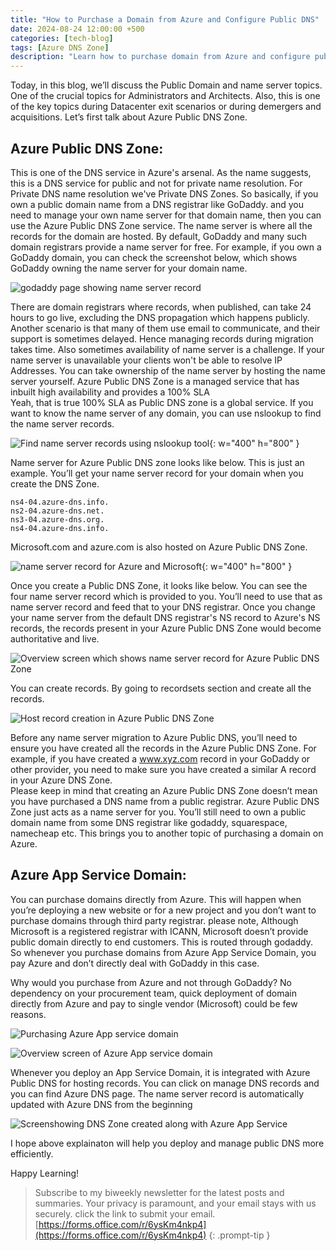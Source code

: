 ```yaml
---
title: "How to Purchase a Domain from Azure and Configure Public DNS"
date: 2024-08-24 12:00:00 +500
categories: [tech-blog]
tags: [Azure DNS Zone]
description: "Learn how to purchase domain from Azure and configure public DNS name server, explore Azure Public DNS Zone and App Service Domains service"
---
```


Today, in this blog, we’ll discuss the Public Domain and name server topics. One of the crucial topics for Administrators and Architects. Also, this is one of the key topics during Datacenter exit scenarios or during demergers and acquisitions.
Let’s first talk about Azure Public DNS Zone.

## Azure Public DNS Zone:

This is one of the DNS service in Azure's arsenal. As the name suggests, this is a DNS service for public and not for private name resolution. For Private DNS name resolution we've Private DNS Zones. So basically, if you own a public domain name from a DNS registrar like GoDaddy. and you need to manage your own name server for that domain name, then you can use the Azure Public DNS Zone service. The name server is where all the records for the domain are hosted.
By default, GoDaddy and many such domain registrars provide a name server for free.
For example, if you own a GoDaddy domain, you can check the screenshot below, which shows GoDaddy owning the name server for your domain name.

![godaddy page showing name server record](https://raw.githubusercontent.com/qureshiaquib/qureshiaquib.github.io/main/assets/24082024/godaddynameserver.jpg)

There are domain registrars where records, when published, can take 24 hours to go live, excluding the DNS propagation which happens publicly. Another scenario is that many of them use email to communicate, and their support is sometimes delayed. Hence managing records during migration takes time. Also sometimes availability of name server is a challenge. If your name server is unavailable your clients won't be able to resolve IP Addresses.
You can take ownership of the name server by hosting the name server yourself. Azure Public DNS Zone is a managed service that has inbuilt high availability and provides a 100% SLA \
Yeah, that is true 100% SLA as Public DNS zone is a global service.
If you want to know the name server of any domain, you can use nslookup to find the name server records.

![Find name server records using nslookup tool](https://raw.githubusercontent.com/qureshiaquib/qureshiaquib.github.io/main/assets/24082024/nameserver.jpg){: w="400" h="800" }

Name server for Azure Public DNS zone looks like below. This is just an example. You’ll get your name server record for your domain when you create the DNS Zone.

```shell
ns4-04.azure-dns.info.
ns2-04.azure-dns.net.
ns3-04.azure-dns.org.
ns4-04.azure-dns.info.
```

Microsoft.com and azure.com is also hosted on Azure Public DNS Zone.

![name server record for Azure and Microsoft](https://raw.githubusercontent.com/qureshiaquib/qureshiaquib.github.io/main/assets/24082024/nameserver-azure-microsoft.jpg){: w="400" h="800" }


Once you create a Public DNS Zone, it looks like below. You can see the four name server record which is provided to you. You’ll need to use that as name server record and feed that to your DNS registrar. Once you change your name server from the default DNS registrar's NS record to Azure's NS records, the records present in your Azure Public DNS Zone would become authoritative and live.

![Overview screen which shows name server record for Azure Public DNS Zone](https://raw.githubusercontent.com/qureshiaquib/qureshiaquib.github.io/main/assets/24082024/azure-public-dns-zone.jpg)

You can create records.
By going to recordsets section and create all the records.

![Host record creation in Azure Public DNS Zone](https://raw.githubusercontent.com/qureshiaquib/qureshiaquib.github.io/main/assets/24082024/record-creation-in-azure-dns.jpg)


Before any name server migration to Azure Public DNS, you’ll need to ensure you have created all the records in the Azure Public DNS Zone. For example, if you have created a www.xyz.com record in your GoDaddy or other provider, you need to make sure you have created a similar A record in your Azure DNS Zone.\
Please keep in mind that creating an Azure Public DNS Zone doesn’t mean you have purchased a DNS name from a public registrar. Azure Public DNS Zone just acts as a name server for you. You’ll still need to own a public domain name from some DNS registrar like godaddy, squarespace, namecheap etc.
This brings you to another topic of purchasing a domain on Azure.

## Azure App Service Domain:

You can purchase domains directly from Azure. This will happen when you’re deploying a new website or for a new project and you don’t want to purchase domains through third party registrar.
please note, Although Microsoft is a registered registrar with ICANN, Microsoft doesn’t provide public domain directly to end customers. This is routed through godaddy.
So whenever you purchase domains from Azure App Service Domain, you pay Azure and don’t directly deal with GoDaddy in this case.

Why would you purchase from Azure and not through GoDaddy? 
No dependency on your procurement team, quick deployment of domain directly from Azure and pay to single vendor (Microsoft) could be few reasons.

![Purchasing Azure App service domain](https://raw.githubusercontent.com/qureshiaquib/qureshiaquib.github.io/main/assets/24082024/appservicedomain-purchase.jpg)

![Overview screen of Azure App service domain](https://raw.githubusercontent.com/qureshiaquib/qureshiaquib.github.io/main/assets/24082024/app-service-domain.jpg)

Whenever you deploy an App Service Domain, it is integrated with Azure Public DNS for hosting records. 
You can click on manage DNS records and you can find Azure DNS page.
The name server record is automatically updated with Azure DNS from the beginning

![Screenshowing DNS Zone created along with Azure App Service](https://raw.githubusercontent.com/qureshiaquib/qureshiaquib.github.io/main/assets/24082024/app-service-domain-dns.jpg)


I hope above explainaton will help you deploy and manage public DNS more efficiently.

Happy Learning!

>Subscribe to my biweekly newsletter for the latest posts and summaries. Your privacy is paramount, and your email stays with us securely.
click the link to submit your email.
[https://forms.office.com/r/6ysKm4nkp4](https://forms.office.com/r/6ysKm4nkp4)
{: .prompt-tip }